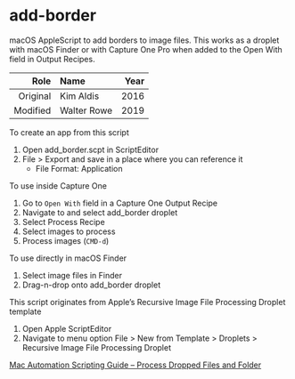 # add-border

macOS AppleScript to add borders to image files. This works as a droplet with macOS Finder or with Capture One Pro when added to the Open With field in Output Recipes.

| Role | Name | Year |
| ---: | :--- | ---: |
| Original | Kim Aldis | 2016 |
| Modified | Walter Rowe | 2019 |

To create an app from this script
1. Open add_border.scpt in ScriptEditor
2. File > Export and save in a place where you can reference it
	* File Format: Application

To use inside Capture One
1. Go to `Open With` field in a Capture One Output Recipe
2. Navigate to and select add_border droplet
3. Select Process Recipe
4. Select images to process
5. Process images (`CMD-d`)

To use directly in macOS Finder
1. Select image files in Finder
2. Drag-n-drop onto add_border droplet
  
This script originates from Apple’s Recursive Image File Processing Droplet template
1. Open Apple ScriptEditor
2. Navigate to menu option File > New from Template > Droplets > Recursive Image File Processing Droplet

[Mac Automation Scripting Guide – Process Dropped Files and Folder](https://developer.apple.com/library/content/documentation/LanguagesUtilities/Conceptual/MacAutomationScriptingGuide/ProcessDroppedFilesandFolders.html)

